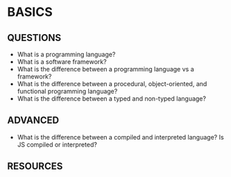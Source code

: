 # BASICS

## QUESTIONS

- What is a programming language?
- What is a software framework?
- What is the difference between a programming language vs a framework?
- What is the difference between a procedural, object-oriented, and functional programming language?
- What is the difference between a typed and non-typed language?

## ADVANCED

- What is the difference between a compiled and interpreted language? Is JS compiled or interpreted?

## RESOURCES

